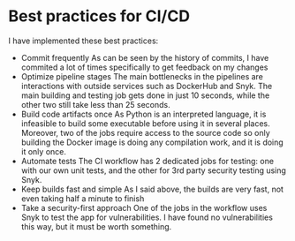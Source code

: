 # Best practices for CI/CD

I have implemented these best practices:

- Commit frequently
  As can be seen by the history of commits, I have commited
  a lot of times specifically to get feedback on my changes
- Optimize pipeline stages
  The main bottlenecks in the pipelines are interactions with
  outside services such as DockerHub and Snyk. The main building
  and testing job gets done in just 10 seconds, while the other
  two still take less than 25 seconds.
- Build code artifacts once
  As Python is an interpreted language, it is infeasible to
  build some executable before using it in several places. Moreover,
  two of the jobs require access to the source code so only building
  the Docker image is doing any compilation work, and it is doing it
  only once.
- Automate tests
  The CI workflow has 2 dedicated jobs for testing: one with our own
  unit tests, and the other for 3rd party security testing using Snyk.
- Keep builds fast and simple
  As I said above, the builds are very fast, not even taking half a minute
  to finish
- Take a security-first approach
  One of the jobs in the workflow uses Snyk to test the app for
  vulnerabilities. I have found no vulnerabilities this way, but it must
  be worth something.
